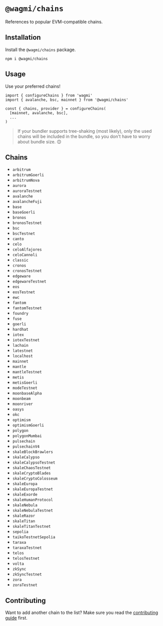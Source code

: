 # `@wagmi/chains`

References to popular EVM-compatible chains.

## Installation

Install the `@wagmi/chains` package.

```
npm i @wagmi/chains
```

## Usage

Use your preferred chains!

```tsx
import { configureChains } from 'wagmi'
import { avalanche, bsc, mainnet } from '@wagmi/chains'

const { chains, provider } = configureChains(
  [mainnet, avalanche, bsc],
  ...
)
```

> If your bundler supports tree-shaking (most likely), only the used chains will be included in the bundle, so you don't have to worry about bundle size. 😊

## Chains

- `arbitrum`
- `arbitrumGoerli`
- `arbitrumNova`
- `aurora`
- `auroraTestnet`
- `avalanche`
- `avalancheFuji`
- `base`
- `baseGoerli`
- `bronos`
- `bronosTestnet`
- `bsc`
- `bscTestnet`
- `canto`
- `celo`
- `celoAlfajores`
- `celoCannoli`
- `classic`
- `cronos`
- `cronosTestnet`
- `edgeware`
- `edgewareTestnet`
- `eos`
- `eosTestnet`
- `ewc`
- `fantom`
- `fantomTestnet`
- `foundry`
- `fuse`
- `goerli`
- `hardhat`
- `iotex`
- `iotexTestnet`
- `lachain`
- `latestnet`
- `localhost`
- `mainnet`
- `mantle`
- `mantleTestnet`
- `metis`
- `metisGoerli`
- `modeTestnet`
- `moonbaseAlpha`
- `moonbeam`
- `moonriver`
- `oasys`
- `okc`
- `optimism`
- `optimismGoerli`
- `polygon`
- `polygonMumbai`
- `pulsechain`
- `pulsechainV4`
- `skaleBlockBrawlers`
- `skaleCalypso`
- `skaleCalypsoTestnet`
- `skaleChaosTestnet`
- `skaleCryptoBlades`
- `skaleCryptoColosseum`
- `skaleEuropa`
- `skaleEuropaTestnet`
- `skaleExorde`
- `skaleHumanProtocol`
- `skaleNebula`
- `skaleNebulaTestnet`
- `skaleRazor`
- `skaleTitan`
- `skaleTitanTestnet`
- `sepolia`
- `taikoTestnetSepolia`
- `taraxa`
- `taraxaTestnet`
- `telos`
- `telosTestnet`
- `volta`
- `zkSync`
- `zkSyncTestnet`
- `zora`
- `zoraTestnet`

## Contributing

Want to add another chain to the list? Make sure you read the [contributing guide](../../.github/CONTRIBUTING.md) first.
